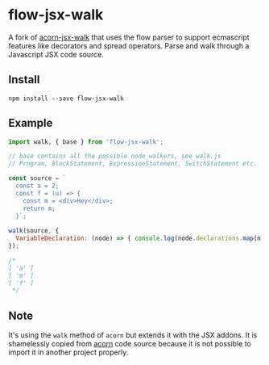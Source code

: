 # flow-jsx-walk

A fork of [acorn-jsx-walk](https://github.com/chtefi/acorn-jsx-walk)
that uses the flow parser to support
ecmascript features like decorators and spread operators.
Parse and walk through a Javascript JSX code source.

## Install

```shell
npm install --save flow-jsx-walk
```

## Example

```js
import walk, { base } from 'flow-jsx-walk';

// base contains all the possible node walkers, see walk.js
// Program, BlockStatement, ExpressionStatement, SwitchStatement etc.

const source = `
  const a = 2;
  const f = (u) => {
    const m = <div>Hey</div>;
    return m;
  }`;
  
walk(source, {
  VariableDeclaration: (node) => { console.log(node.declarations.map(n => n.id.name)) },
});

/*
[ 'a' ]
[ 'm' ]
[ 'f' ]
 */
```

## Note

It's using the `walk` method of `acorn` but extends it with the JSX addons.
It is shamelessly copied from
[acorn](https://github.com/marijnh/acorn/blob/master/src/walk/index.js) code
source because it is not possible to import it in another project properly.
